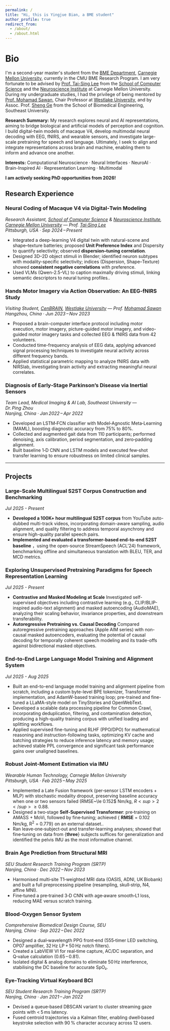 ```yaml
---
permalink: /
title: "Hi, this is Yingjue Bian, a BME student"
author_profile: true
redirect_from: 
  - /about/
  - /about.html
---
```


Bio
===

I'm a second-year master's student from the [BME Department](https://www.cmu.edu/bme/), [Carnegie Mellon University](https://www.cmu.edu/), currently in the CMU BME Research Program.
I am very fortunate to be advised by [Prof. Tai-Sing Lee](https://www.cnbc.cmu.edu/~tai/) from the [School of Computer Science](https://www.cs.cmu.edu/) and the [Neuroscience Institute](https://www.cmu.edu/ni/) at Carnegie Mellon University.  
During my undergraduate studies, I had the privilege of being mentored by [Prof. Mohamad Sawan](https://en.westlake.edu.cn/faculty/mohamad-sawan.html), Chair Professor at [Westlake University](https://en.westlake.edu.cn/), and by Assoc. Prof. [Sheng Ge](https://bme.seu.edu.cn/) from the School of Biomedical Engineering, Southeast University.


**Research Summary:** 
My research explores neural and AI representations, aiming to bridge biological and artificial models of perception and cognition. I build digital-twin models of macaque V4, develop multimodal neural decoding with EEG, fNIRS, and wearable sensors, and investigate large-scale pretraining for speech and language. Ultimately, I seek to align and integrate representations across brain and machine, enabling them to inform and advance one another.

**Interests:** 
Computational Neuroscience · Neural Interfaces · NeuroAI · Brain-Inspired AI · Representation Learning · Multimodal

**I am actively seeking PhD opportunities from 2026!**

## Research Experience

### Neural Coding of Macaque V4 via Digital‑Twin Modeling  
*Research Assistant, [School of Computer Science](https://www.cs.cmu.edu/) & [Neuroscience Institute](https://www.cmu.edu/ni/), [Carnegie Mellon University](https://www.cmu.edu) — Prof. [Tai‑Sing Lee](https://www.cs.cmu.edu/~tai)*  
*Pittsburgh, USA · Sep 2024 – Present*

- Integrated a deep-learning V4 digital twin with natural-scene and shape–texture batteries; proposed **Unit Preference Index** and Dispersity to quantify selectivity; observed **dispersion–tuning correlation**.
- Designed 3D–2D object stimuli in Blender; identified neuron subtypes with modality-specific selectivity; indices (Dispersion, Shape–Texture) showed **consistent negative correlations** with preference.  
- Used VLMs (Qwen-2.5-VL) to caption maximally driving stimuli, linking semantic descriptors to neural tuning profiles..

### Hands Motor Imagery via Action Observation: An EEG‑fNIRS Study  
*Visiting Student, [CenBRAIN](https://cenbrain.westlake.edu.cn/index.htm), [Westlake University](https://www.westlake.edu.cn/) — Prof. [Mohamad Sawan](https://cenbrain.westlake.edu.cn/info/1052/1152.htm)*  
*Hangzhou, China · Jun 2023 – Nov 2023*

- Proposed a brain-computer interface protocol including motor execution, motor imagery, picture-guided motor imagery, and video-guided motor imagery tasks and collected EEG & fNIRS data from 42 volunteers.
- Conducted time-frequency analysis of EEG data, applying advanced signal processing techniques to investigate neural activity across different frequency bands.
- Applied statistical parametric mapping to analyze fNIRS data with NIRSlab, investigating brain activity and extracting meaningful neural correlates.

### Diagnosis of Early‑Stage Parkinson’s Disease via Inertial Sensors  
*Team Lead, Medical Imaging & AI Lab, Southeast University — Dr. Ping Zhou*  
*Nanjing, China · Jan 2022 – Apr 2022*

- Developed an LSTM‑FCN classifier with Model‑Agnostic Meta‑Learning (MAML), boosting diagnostic accuracy from 75% to 80%.  
- Collected and augmented gait data from 110 participants; performed denoising, axis calibration, period segmentation, and zero‑padding alignment.
- Built baseline 1‑D CNN and LSTM models and executed few‑shot transfer learning to ensure robustness on limited clinical samples.

---

## Projects

### Large-Scale Multilingual S2ST Corpus Construction and Benchmarking
*Jul 2025 - Present*
- **Developed a 100K+ hour multilingual S2ST corpus** from YouTube auto-dubbed multi-track videos, incorporating domain-aware sampling, audio alignment, and quality filtering to address temporal asynchrony and ensure high-quality parallel speech pairs.
- **Implemented and evaluated a transformer-based end-to-end S2ST baseline** ，using the open-source StreamSpeech (ACL’24) framework, benchmarking offline and simultaneous translation with BLEU, TER, and MCD metrics.

### Exploring Unsupervised Pretraining Paradigms for Speech Representation Learning
*Jul 2025 - Present*
- **Contrastive and Masked Modeling at Scale** Investigated self-supervised objectives including contrastive learning (e.g., CLIP/BLIP-inspired audio-text alignment) and masked autoencoding (AudioMAE), analyzing their scaling behavior, invariance properties, and downstream transferability.
- **Autoregressive Pretraining vs. Causal Decoding** Compared autoregressive pretraining approaches (Apple AIM series) with non-causal masked autoencoders, evaluating the potential of causal decoding for temporally coherent speech modeling and its trade-offs against bidirectional masked objectives.

### End-to-End Large Language Model Training and Alignment System
*Jul 2025 - Aug 2025*
- Built an end-to-end language model training and alignment pipeline from scratch, including a custom byte-level BPE tokenizer, Transformer implementation, and AdamW-based training loop; pre-trained and fine-tuned a LLaMA-style model on TinyStories and OpenWebText.
- Developed a scalable data processing pipeline for Common Crawl, incorporating deduplication, filtering, and contamination detection, producing a high-quality training corpus with unified loading and splitting workflows.
- Applied supervised fine-tuning and RLHF (PPO/DPO) for mathematical reasoning and instruction-following tasks, optimizing KV cache and batching strategies to reduce inference latency and memory usage; achieved stable PPL convergence and significant task performance gains over unaligned baselines.

### Robust Joint‑Moment Estimation via IMU  
*Wearable Human Technology, Carnegie Mellon University*  
*Pittsburgh, USA · Feb 2025 – May 2025*

- Implemented a Late Fusion framework (per‑sensor LSTM encoders + MLP) with stochastic modality dropout, preserving baseline accuracy when one or two sensors failed (RMSE~\le 0.152$ Nm/kg, $R<sup>2</sup>\ge0.88$.  
- Designed a two‑stage **Self‑Supervised Transformer**: pre‑training on AMASS + MoVi, followed by fine‑tuning; achieved { **RMSE** = 0.102 Nm/kg, R<sup>2</sup> = 0.779} on an external dataset..  
- Ran leave‑one‑subject‑out and transfer‑learning analyses; showed that fine‑tuning on data from {**three**} subjects suffices for generalization and identified the pelvis IMU as the most informative channel.

### Brain Age Prediction from Structural MRI  
*SEU Student Research Training Program (SRTP)*  
*Nanjing, China · Dec 2022 – Nov 2023*

- Harmonised multi‑site T1‑weighted MRI data (OASIS, ADNI, UK Biobank) and built a full preprocessing pipeline (resampling, skull‑strip, N4, affine MNI).  
- Fine‑tuned a pre‑trained 3‑D CNN with age‑aware smooth‑L1 loss, reducing MAE versus scratch training.

### Blood‑Oxygen Sensor System  
*Comprehensive Biomedical Design Course, SEU*  
*Nanjing, China · Sep 2022 – Dec 2022*

- Designed a dual‑wavelength PPG front‑end (555‑timer LED switching, OP07 amplifier, 32 Hz LP + 50 Hz notch filters).  
- Created a LabVIEW VI for real‑time capture, AC/DC separation, and Q‑value calculation (0.65 – 0.81).  
- Isolated digital & analog domains to eliminate 50 Hz interference, stabilising the DC baseline for accurate SpO₂.

### Eye‑Tracking Virtual Keyboard BCI  
*SEU Student Research Training Program (SRTP)*  
*Nanjing, China · Jan 2021 – Jan 2022*

- Devised a queue‑based DBSCAN variant to cluster streaming gaze points with < 5 ms latency.  
- Fused centroid trajectories via a Kalman filter, enabling dwell‑based keystroke selection with 90 % character accuracy across 12 users.

<!--A data-driven personal website
======
Like many other Jekyll-based GitHub Pages templates, Academic Pages makes you separate the website's content from its form. The content & metadata of your website are in structured markdown files, while various other files constitute the theme, specifying how to transform that content & metadata into HTML pages. You keep these various markdown (.md), YAML (.yml), HTML, and CSS files in a public GitHub repository. Each time you commit and push an update to the repository, the [GitHub pages](https://pages.github.com/) service creates static HTML pages based on these files, which are hosted on GitHub's servers free of charge.

Many of the features of dynamic content management systems (like Wordpress) can be achieved in this fashion, using a fraction of the computational resources and with far less vulnerability to hacking and DDoSing. You can also modify the theme to your heart's content without touching the content of your site. If you get to a point where you've broken something in Jekyll/HTML/CSS beyond repair, your markdown files describing your talks, publications, etc. are safe. You can rollback the changes or even delete the repository and start over - just be sure to save the markdown files! Finally, you can also write scripts that process the structured data on the site, such as [this one](https://github.com/academicpages/academicpages.github.io/blob/master/talkmap.ipynb) that analyzes metadata in pages about talks to display [a map of every location you've given a talk](https://academicpages.github.io/talkmap.html).

Getting started
======
1. Register a GitHub account if you don't have one and confirm your e-mail (required!)
1. Fork [this template](https://github.com/academicpages/academicpages.github.io) by clicking the "Use this template" button in the top right. 
1. Go to the repository's settings (rightmost item in the tabs that start with "Code", should be below "Unwatch"). Rename the repository "[your GitHub username].github.io", which will also be your website's URL.
1. Set site-wide configuration and create content & metadata (see below -- also see [this set of diffs](http://archive.is/3TPas) showing what files were changed to set up [an example site](https://getorg-testacct.github.io) for a user with the username "getorg-testacct")
1. Upload any files (like PDFs, .zip files, etc.) to the files/ directory. They will appear at https://[your GitHub username].github.io/files/example.pdf.  
1. Check status by going to the repository settings, in the "GitHub pages" section

Site-wide configuration
------
The main configuration file for the site is in the base directory in [_config.yml](https://github.com/academicpages/academicpages.github.io/blob/master/_config.yml), which defines the content in the sidebars and other site-wide features. You will need to replace the default variables with ones about yourself and your site's github repository. The configuration file for the top menu is in [_data/navigation.yml](https://github.com/academicpages/academicpages.github.io/blob/master/_data/navigation.yml). For example, if you don't have a portfolio or blog posts, you can remove those items from that navigation.yml file to remove them from the header. 

Create content & metadata
------
For site content, there is one markdown file for each type of content, which are stored in directories like _publications, _talks, _posts, _teaching, or _pages. For example, each talk is a markdown file in the [_talks directory](https://github.com/academicpages/academicpages.github.io/tree/master/_talks). At the top of each markdown file is structured data in YAML about the talk, which the theme will parse to do lots of cool stuff. The same structured data about a talk is used to generate the list of talks on the [Talks page](https://academicpages.github.io/talks), each [individual page](https://academicpages.github.io/talks/2012-03-01-talk-1) for specific talks, the talks section for the [CV page](https://academicpages.github.io/cv), and the [map of places you've given a talk](https://academicpages.github.io/talkmap.html) (if you run this [python file](https://github.com/academicpages/academicpages.github.io/blob/master/talkmap.py) or [Jupyter notebook](https://github.com/academicpages/academicpages.github.io/blob/master/talkmap.ipynb), which creates the HTML for the map based on the contents of the _talks directory).

**Markdown generator**

The repository includes [a set of Jupyter notebooks](https://github.com/academicpages/academicpages.github.io/tree/master/markdown_generator
) that converts a CSV containing structured data about talks or presentations into individual markdown files that will be properly formatted for the Academic Pages template. The sample CSVs in that directory are the ones I used to create my own personal website at stuartgeiger.com. My usual workflow is that I keep a spreadsheet of my publications and talks, then run the code in these notebooks to generate the markdown files, then commit and push them to the GitHub repository.

How to edit your site's GitHub repository
------
Many people use a git client to create files on their local computer and then push them to GitHub's servers. If you are not familiar with git, you can directly edit these configuration and markdown files directly in the github.com interface. Navigate to a file (like [this one](https://github.com/academicpages/academicpages.github.io/blob/master/_talks/2012-03-01-talk-1.md) and click the pencil icon in the top right of the content preview (to the right of the "Raw | Blame | History" buttons). You can delete a file by clicking the trashcan icon to the right of the pencil icon. You can also create new files or upload files by navigating to a directory and clicking the "Create new file" or "Upload files" buttons. 

Example: editing a markdown file for a talk
![Editing a markdown file for a talk](/images/editing-talk.png)

For more info
------
More info about configuring Academic Pages can be found in [the guide](https://academicpages.github.io/markdown/), the [growing wiki](https://github.com/academicpages/academicpages.github.io/wiki), and you can always [ask a question on GitHub](https://github.com/academicpages/academicpages.github.io/discussions). The [guides for the Minimal Mistakes theme](https://mmistakes.github.io/minimal-mistakes/docs/configuration/) (which this theme was forked from) might also be helpful.-->
